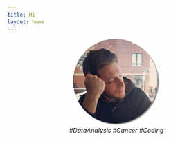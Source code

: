 ```yaml
---
title: Hi
layout: home
---
```


<div style="text-align:center">
<img src ="images/round_photo_me.png" height="200"/>
</div>

<div style="text-align:center">
<i>#DataAnalysis #Cancer #Coding</i>
</div>